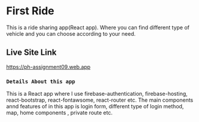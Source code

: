 # First Ride

This is a ride sharing app(React app). Where you can find different type of vehicle and you can choose according to your need.

## Live Site Link

https://ph-assignment09.web.app

### `Details About this app`

This is a React app where I use firebase-authentication, firebase-hosting, react-bootstrap, react-fontawsome, react-router etc.
The main components annd features of in this app is login form, different type of login method, map, home components , private route etc.
